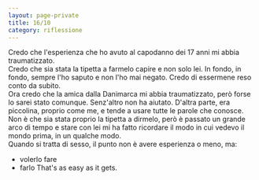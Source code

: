 ```yaml
--- 
layout: page-private
title: 16/10
category: riflessione
---
```


Credo che l'esperienza che ho avuto al capodanno dei 17 anni mi abbia
traumatizzato.  
Credo che sia stata la tipetta a farmelo capire e non solo lei. In fondo, in
fondo, sempre l'ho saputo e non l'ho mai negato. Credo di essermene reso conto
da subito.  
Ora credo che la amica dalla Danimarca mi abbia traumatizzato, però forse lo
sarei stato comunque. Senz'altro non ha aiutato. D'altra parte, era piccolina,
proprio come me, e tende a usare tutte le parole che conosce.  
Non è che sia stata proprio la tipetta a dirmelo, però è passato un grande arco
di tempo e stare con lei mi ha fatto ricordare il modo in cui vedevo il mondo
prima, in un qualche modo.  
Quando si tratta di sesso, il punto non è avere esperienza o meno, ma:
- volerlo fare
- farlo
That's as easy as it gets.
